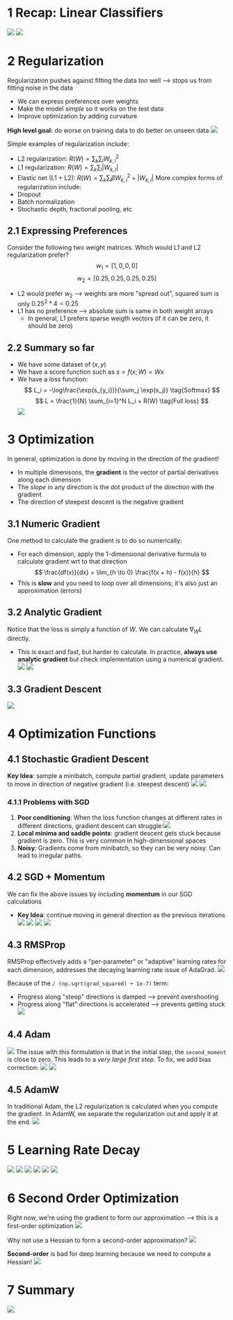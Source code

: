 
# 1 Recap: Linear Classifiers
![](../../attachments/Pasted%20image%2020250413132355.png)
![](../../attachments/Pasted%20image%2020250413132412.png)

# 2 Regularization
Regularization pushes against fitting the data *too* well ⟶ stops us from fitting noise in the data
* We can express preferences over weights
* Make the model *simple* so it works on the test data
* Improve optimization by adding curvature

**High level goal:** do worse on training data to do better on unseen data
![](../../attachments/Pasted%20image%2020250413132621.png)

Simple examples of regularization include:
* L2 regularization: $R(W) = \sum_k \sum_l W_{k, l}^2$
* L1 regularization: $R(W) = \sum_k \sum_l |W_{k, l}|$
* Elastic net (L1 + L2): $R(W) = \sum_k \sum_l \beta W_{k, l}^2 + |W_{k, l}|$
More complex forms of regularization include:
* Dropout
* Batch normalization
* Stochastic depth, fractional pooling, etc

## 2.1 Expressing Preferences
Consider the following two weight matrices. Which would L1 and L2 regularization prefer?
$$
w_1 = [1, 0, 0, 0]
$$
$$
w_2 = [0.25, 0.25, 0.25, 0.25]
$$
* L2 would prefer $w_2$ ⟶ weights are more "spread out", squared sum is only $0.25^2 * 4 = 0.25$
* L1 has no preference ⟶ absolute sum is same in both weight arrays
	* In general, L1 prefers sparse weigth vectors (if it can be zero, it should be zero)

## 2.2 Summary so far
* We have some dataset of $(x, y)$
* We have a score function such as $s = f(x; W) = Wx$
* We have a loss function:
$$
L_i = -\log\frac{\exp(s_{y_i})}{\sum_j \exp(s_j)} \tag{Softmax}
$$
$$
L = \frac{1}{N} \sum_{i=1}^N L_i + R(W) \tag{Full loss}
$$
![](../../attachments/Pasted%20image%2020250413133711.png)

# 3 Optimization
In general, optimization is done by moving in the direction of the gradient!
* In multiple dimenisons, the **gradient** is the vector of partial derivatives along each dimension
* The *slope* in any direction is the dot product of the direction with the gradient
* The direction of steepest descent is the negative gradient

## 3.1 Numeric Gradient
One method to calculate the gradient is to do so numerically:
* For each dimension, apply the 1-dimensional derivative formula to calculate gradient wrt to that direction
$$
\frac{df(x)}{dx} = \lim_{h \to 0} \frac{f(x + h) - f(x)}{h}
$$
* This is **slow** and you need to loop over all dimensions; it's also just an approximation (errors)

## 3.2 Analytic Gradient
Notice that the loss is simply a function of $W$. We can calculate $\nabla_W L$ directly.
* This is exact and fast, but harder to calculate. In practice, **always use analytic gradient** but check implementation using a numerical gradient.
![](../../attachments/Pasted%20image%2020250413134328.png)
![](../../attachments/Pasted%20image%2020250413134723.png)

## 3.3 Gradient Descent
![](../../attachments/Pasted%20image%2020250413191429.png)

# 4 Optimization Functions
## 4.1 Stochastic Gradient Descent
**Key Idea**: sample a minibatch, compute partial gradient, update parameters to move in direction of negative gradient (i.e. steepest descent)
![](../../attachments/Pasted%20image%2020250413134631.png)
![](../../attachments/Pasted%20image%2020250413134741.png)

### 4.1.1 Problems with SGD
1. **Poor conditioning**: When the loss function changes at different rates in different directions, gradient descent can struggle:![](../../attachments/Pasted%20image%2020250413134929.png)
2. **Local minima and saddle points**: gradient descent gets stuck because gradient is zero. This is very common in high-dimensional spaces
3. **Noisy**: Gradients come from minibatch, so they can be very noisy. Can lead to irregular paths.

## 4.2 SGD + Momentum
We can fix the above issues by including **momentum** in our SGD calculations
* **Key Idea**: continue moving in general direction as the previous iterations
![](../../attachments/Pasted%20image%2020250413135316.png)
![](../../attachments/Pasted%20image%2020250413135408.png)
![](../../attachments/Pasted%20image%2020250413135509.png)
![](../../attachments/Pasted%20image%2020250414162937.png)

## 4.3 RMSProp
RMSProp effectively adds a "per-parameter" or "adaptive" learning rates for each dimension, addresses the decaying learning rate issue of AdaGrad.
![](../../attachments/Pasted%20image%2020250413135532.png)

Because of the `/ (np.sqrt(grad_squared) + 1e-7)` term:
* Progress along "steep" directions is damped ⟶ prevent overshooting
* Progress along "flat" directions is accelerated ⟶ prevents getting stuck
![](../../attachments/Pasted%20image%2020250413140348.png)

## 4.4 Adam
![](../../attachments/Pasted%20image%2020250413140420.png)
The issue with this formulation is that in the initial step, the `second_moment` is close to zero. This leads to a *very large first step*. To fix, we add bias correction:
![](../../attachments/Pasted%20image%2020250413140603.png)
![](../../attachments/Pasted%20image%2020250413140644.png)

## 4.5 AdamW
In traditional Adam, the L2 regularization is calculated when you compute the gradient. In AdamW, we separate the regularization out and apply it at the end.
![](../../attachments/Pasted%20image%2020250413140810.png)

# 5 Learning Rate Decay
![](../../attachments/Pasted%20image%2020250413140916.png)
![](../../attachments/Pasted%20image%2020250413140944.png)
![](../../attachments/Pasted%20image%2020250413141003.png)
![](../../attachments/Pasted%20image%2020250413141036.png)
![](../../attachments/Pasted%20image%2020250413141040.png)
![](../../attachments/Pasted%20image%2020250413141047.png)

# 6 Second Order Optimization
Right now, we're using the gradient to form our approximation ⟶ this is a first-order optimization
![](../../attachments/Pasted%20image%2020250413141139.png)

Why not use a Hessian to form a second-order approximation?
![](../../attachments/Pasted%20image%2020250413141152.png)

**Second-order** is bad for deep learning because we need to compute a Hessian!
![](../../attachments/Pasted%20image%2020250413141213.png)

# 7 Summary
![](../../attachments/Pasted%20image%2020250413141238.png)
